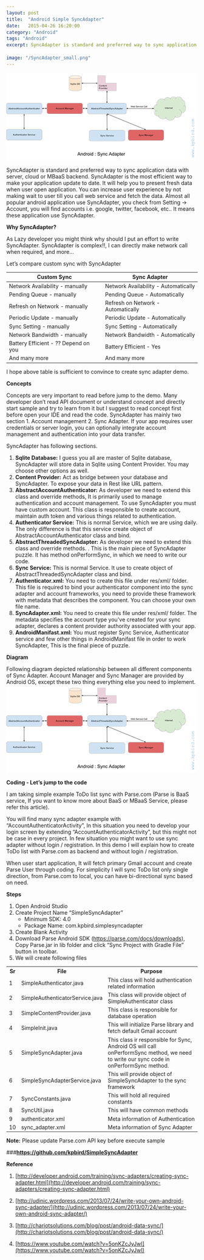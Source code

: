```yaml
---
layout: post
title:  "Android Simple SyncAdapter"
date:   2015-04-26 16:20:00
category: "Android"
tags: "Android"
excerpt: SyncAdapter is standard and preferred way to sync application data with server, cloud or MBaaS backend. SyncAdapter is the most efficient way to make your application update to date. It will help you to present fresh data when user open application. You can increase user experience by not making wait to user till you call web service and fetch the data. Almost all popular android application use SyncAdapter, you check from Setting -> Account, you will find accounts i.e. google, twitter, facebook, etc.. It means these application use SyncAdapter.

image: "/SyncAdapter_small.png"
---
```


<a href="/assets/images/posts/SyncAdapter_large.png" target="_blank">
<img src="/assets/images/posts/SyncAdapter_small.png" alt="Android SyncAdapter" title="Android SyncAdapter" class="img-responsive"></a>

SyncAdapter is standard and preferred way to sync application data with server, cloud or MBaaS backend. SyncAdapter is the most efficient way to make your application update to date. It will help you to present fresh data when user open application. You can increase user experience by not making wait to user till you call web service and fetch the data. Almost all popular android application use SyncAdapter, you check from Setting -> Account, you will find accounts i.e. google, twitter, facebook, etc.. It means these application use SyncAdapter.

**Why SyncAdapter?**

As Lazy developer you might think why should I put an effort to write SyncAdapter. SyncAdapter is complex!!, I can directly make network call when required, and more... 

Let’s compare custom sync with SyncAdapter

| Custom Sync                          | Sync Adapter                         |
|--------------------------------------|--------------------------------------|
| Network Availability - manually      | Network Availability - Automatically |
| Pending Queue - manually             | Pending Queue - Automatically        |
| Refresh on Network - manually        | Refresh on Network - Automatically   |                                     
| Periodic Update - manually           | Periodic Update - Automatically      |
| Sync Setting - manually              | Sync Setting - Automatically         |
| Network Bandwidth - manually         | Network Bandwidth - Automatically    |
| Battery Efficient - ?? Depend on you | Battery Efficient - Yes              |
| And many more                        | And many more                        |

I hope above table is sufficient to convince to create sync adapter demo. 

**Concepts**

Concepts are very important to read before jump to the demo. Many developer don’t read API document or understand concept and directly start sample and try to learn from it but I suggest to read concept first before open your IDE and read the code. SyncAdapter has mainly two section 1. Account management 2. Sync Adapter. If your app requires user credentials or server login, you can optionally integrate account management and authentication into your data transfer.

SyncAdapter has following sections.

1. **Sqlite Database:** I guess you all are master of Sqlite database, SyncAdapter will store data in Sqlite using Content Provider. You may choose other options as well. 
2. **Content Provider:**  Act as bridge between your database and SyncAdapter. To expose your data in Rest like URL pattern.
3. **AbstractAccountAuthenticator:** As developer we need to extend this class and override methods, It is primarily used to manage authentication and account management. To use SyncAdapter you must have custom account. This class is responsible to create account, maintain auth token and various things related to authentication.
4. **Authenticator Service:** This is normal Service, which we are using daily. The only difference is that this service create object of AbstractAccountAuthenticator class and bind.
5. **AbstractThreadedSyncAdapter:** As developer we need to extend this class and override methods. . This is the main piece of SyncAdapter puzzle. It has method onPerformSync, in which we need to write our code.  
6. **Sync Service:** This is normal Service. It use to create object of AbstractThreadedSyncAdapter class and bind.
7. **Authenticator.xml:** You need to create this file under res/xml/ folder. This file is required to bind your authenticator component into the sync adapter and account frameworks, you need to provide these framework with metadata that describes the component. You can choose your own file name. 
8. **SyncAdapter.xml:** You need to create this file under res/xml/ folder.  The metadata specifies the account type you've created for your sync adapter, declares a content provider authority associated with your app.
9. **AndroidManifast.xml:** You must register Sync Service, Authenticator service and few other things in AndroidManifast file in order to work SyncAdapter, This is the final piece of puzzle.

**Diagram**

Following diagram depicted relationship between all different components of Sync Adapter. Account Manager and Sync Manager are provided by Android OS, except these two thing everything else you need to implement.
<a href="/assets/images/posts/SyncAdapter_large.png" target="_blank">
<img src="/assets/images/posts/SyncAdapter_small.png" alt="Android SyncAdapter" title="Android SyncAdapter" class="img-responsive"></a>

**Coding - Let’s jump to the code**

I am taking simple example ToDo list sync with Parse.com (Parse is BaaS service, If you want to know more about BaaS or MBaaS Service, please refer this article). 

You will find many sync adapter example with “AccountAuthenticatorActivity”, In this situation you need to develop your login screen by extending “AccountAuthenticatorActivity”, but this might not be case in every project. In few situation you might want to use sync adapter without login / registration. In this demo I will explain how to create ToDo list with Parse.com as backend and without login / registration. 

When user start application, It will fetch primary Gmail account and create Parse User through coding. For simplicity I will sync ToDo list only single direction, from Parse.com to local, you can have bi-directional sync based on need. 

**Steps**

1. Open Android Studio
2. Create Project Name “SimpleSyncAdapter”
	- Minimum SDK: 4.0
	- Package Name: com.kpbird.simplesyncadapter
3. Create Blank Activity
4. Download Parse Android SDK (https://parse.com/docs/downloads), Copy Parse.jar in lib folder and click “Sync Project with Gradle File” button in toolbar.
5. We will create following files

<table>
  <tr>
    <th>Sr</th>
    <th>File</th>
    <th>Purpose</th>
  </tr>
  <tr>
    <td>1</td>
    <td>SimpleAuthenticator.java</td>
    <td>This class will hold authentication related information</td>
  </tr>
  <tr>
    <td>2</td>
    <td>SimpleAuthenticatorService.java</td>
    <td>This class will provide object of SimpleAuthenticator class </td>
  </tr>
  <tr>
    <td>3</td>
    <td>SimpleContentProvider.java</td>
    <td>This class is responsible for database operation</td>
  </tr>
  <tr>
    <td>4</td>
    <td>SimpleInit.java</td>
    <td>This will initialize Parse library and fetch default Gmail account</td>
  </tr>
  <tr>
    <td>5</td>
    <td>SimpleSyncAdapter.java</td>
    <td>This class ir responsible for Sync, Android OS will call onPerformSync method, we need to write our sync code in onPerformSync method.</td>
  </tr>
  <tr>
    <td>6</td>
    <td>SimpleSyncAdapterService.java</td>
    <td>This will provide object of SimpleSyncAdapter to the sync framework</td>
  </tr>
  <tr>
    <td>7</td>
    <td>SyncConstants.java</td>
    <td>This will hold all required constants</td>
  </tr>
  <tr>
    <td>8</td>
    <td>SyncUtil.java</td>
    <td>This will have common methods </td>
  </tr>
  <tr>
    <td>9</td>
    <td>authenticator.xml</td>
    <td>Meta information of Authentication</td>
  </tr>
  <tr>
    <td>10</td>
    <td>sync_adapter.xml</td>
    <td>Meta information of Sync Adapter</td>
  </tr>
</table>


**Note:** Please update Parse.com API key before execute sample

###**https://github.com/kpbird/SimpleSyncAdapter**

**Reference**

1. [http://developer.android.com/training/sync-adapters/creating-sync-adapter.html](http://developer.android.com/training/sync-adapters/creating-sync-adapter.html)

2. [http://udinic.wordpress.com/2013/07/24/write-your-own-android-sync-adapter/](http://udinic.wordpress.com/2013/07/24/write-your-own-android-sync-adapter/)

3. [http://chariotsolutions.com/blog/post/android-data-sync/](http://chariotsolutions.com/blog/post/android-data-sync/)

4. [https://www.youtube.com/watch?v=5onKZcJyJwI](https://www.youtube.com/watch?v=5onKZcJyJwI)


